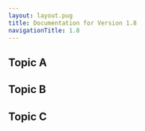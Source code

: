 ```yaml
---
layout: layout.pug
title: Documentation for Version 1.8
navigationTitle: 1.8
---
```


## Topic A

## Topic B

## Topic C
